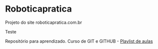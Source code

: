 # Roboticapratica  


Projeto do site roboticapratica.com.br

Teste

Repositório para aprendizado. 
Curso de GIT e GITHUB - [Playlist de aulas](https://www.youtube.com/playlist?list=PLbEOwbQR9lqzK14I7OOeREEIE4k6rjgIj)
